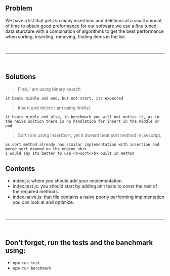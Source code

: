 ## Problem
We have a list that gets so many insertions and deletions at a small amount of time
to obtain good preformance for our software we use a fine tuned data sturcture with a combination of algorithms to get the best performance when sorting, inserting, removing, finding items in the list.

<br/>
<hr/>
<br/>

## Solutions

> Find, I am using binary search

```angular2html
it beats middle and end, but not start, its expected
```

> Insert and delete i am using linklist

```angular2html 
it beats middle end also, in benchmark you will not notice it, as in the naive soltion there is no handlation for insert in the middle or end
```

> Sort i am using insertSort, yet it doesnt beat sort method in javscript,
```
as sort method already has similar implementation with insertion and merge sort depend on the engine <br>
i would say its better to use <b>sort</b> built in method
```



## Contents
- index.js: where you should add your implementation.
- index.test.js: you should start by adding unit tests to cover the rest of the required methods.
- index.naive.js: that file contains a naive poorly performing implmentation you can look at and optimize.

<br/>
<hr/>
<br/>

## Don't forget, run the tests and the banchmark using:
- `npm run test`
- `npm run benchmark`
